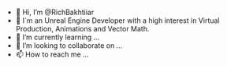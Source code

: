 - 👋 Hi, I’m @RichBakhtiiar
- 👀 I´m an Unreal Engine Developer with a high interest in Virtual Production, Animations and Vector Math.
- 🌱 I’m currently learning ...
- 💞️ I’m looking to collaborate on ...
- 📫 How to reach me ...
